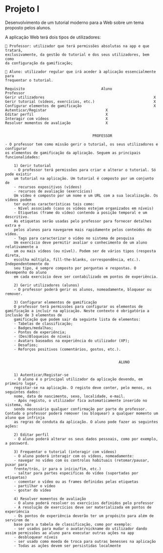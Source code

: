 # Projeto I
 Desenvolvimento de um tutorial moderno para a Web sobre um tema proposto pelos alunos.

A aplicação Web terá dois tipos de utilizadores:

     Professor: utilizador que terá permissões absolutas na app e que tratará,
    exclusivamente, da gestão do tutorial e dos seus utilizadores, bem como
    da configuração da gamificação;

     Aluno: utilizador regular que irá aceder à aplicação essencialmente para
    frequentar o tutorial. 

    Requisito                                   Aluno               Professor
    Gerir utilizadores                                                  X
    Gerir tutorial (vídeos, exercícios, etc.)                           X
    Configurar elementos de gamificação                                 X
    Autenticar/Registar                           X
    Editar perfil                                 X
    Interagir com vídeos                          X
    Resolver momentos de avaliação                X


                                            PROFESSOR

    - O professor tem como missão gerir o tutorial, os seus utilizadores e configurar
    os elementos de gamificação da aplicação. Seguem as principais funcionalidades:

        1) Gerir tutorial
        - O professor terá permissões para criar e alterar o tutorial. Só pode existir
        um tutorial na aplicação. Um tutorial é composto por um conjunto de
        - recursos expositivos (vídeos)
        - recursos de avaliação (exercícios)
        Um vídeo é composto por um nome e um URL com a sua localização. Os vídeos podem
        ter outras características tais como:
        - Nível associado (caso os vídeos estejam organizados em níveis)
        - Etiquetas (frame do vídeo) contendo a posição temporal e um descritivo.
        As etiquetas serão usadas pelo professor para fornecer detalhes extra e
        pelos alunos para navegarem mais rapidamente pelos conteúdos do vídeo.
        - Tags para caracterizar o vídeo no sistema de pesquisa
        Um exercício deve permitir avaliar o conhecimento de um aluno relativamente a
        um ou mais vídeos (ou nível). Podem ser de vários tipos (resposta direta,
        escolha múltipla, fill-the-blanks, correspondência, etc.). Independentemente do
        seu tipo, é sempre composto por perguntas e respostas. O desempenho do aluno
        em cada exercício deve ser contabilizado em pontos de experiência.

        2) Gerir utilizadores (alunos)
        - O professor poderá gerir os alunos, nomeadamente, bloquear ou remover.

        3) Configurar elementos de gamificação
        O professor terá permissões para configurar os elementos de gamificação a incluir na aplicação. Neste contexto é obrigatório a inclusão de 3 elementos de
        gamificação que podem sair da seguinte lista de elementos:
        - Tabelas de classificação;
        - Badges/medalhas;
        - Pontos de experiência;
        - (Des)Bloqueios de níveis
        - Avatars baseados na experiência do utilizador (XP);
        - Desafios;
        - Reforços positivos (comentários, gostos, etc.).


                                                        ALUNO


        1) Autenticar/Registar-se
        - O aluno é o principal utilizador da aplicação devendo, em primeiro lugar,
        registar-se na aplicação. O registo deve conter, pelo menos, os seguintes dados:
        nome, data de nascimento, sexo, localidade, e-mail.
        - Após registo, o utilizador fica automaticamente inserido no sistema, não
        sendo necessário qualquer confirmação por parte do professor. Contudo o professor poderá remover (ou bloquear) a qualquer momento um aluno que infrinja
        as regras de conduta da aplicação. O aluno pode fazer as seguintes ações:
        
        2) Editar perfil
        - O aluno poderá alterar os seus dados pessoais, como por exemplo, a password.

        3) Frequentar o tutorial (interagir com vídeos)
        - O aluno poderá interagir com os vídeos, nomeadamente:
        - navegar no vídeo com os controlos habituais (retomar/pausar, puxar para
        frente/trás, ir para o início/fim, etc.)
        - saltar para partes especificas do vídeo (suportadas por etiquetas)
        - comentar o vídeo ou as frames definidas pelas etiquetas
        - partilhar o vídeo
        - gostar do vídeo

        4) Resolver momentos de avaliação
        - O aluno poderá resolver os exercícios definidos pelo professor
        - A resolução de exercícios deve ser materializada em pontos de experiência
        - Os pontos de experiência deverão ter um propósito para além de servirem de
        base para a tabela de classificação, como por exemplo:
        - ser usados para mudar o avatar/nickname do utilizador dando assim permissões ao aluno para executar outras ações na app
        - desbloquear níveis
        - ser usado como moeda de troca para outras benesses na aplicação
        - Todas as ações devem ser persistidas localmente